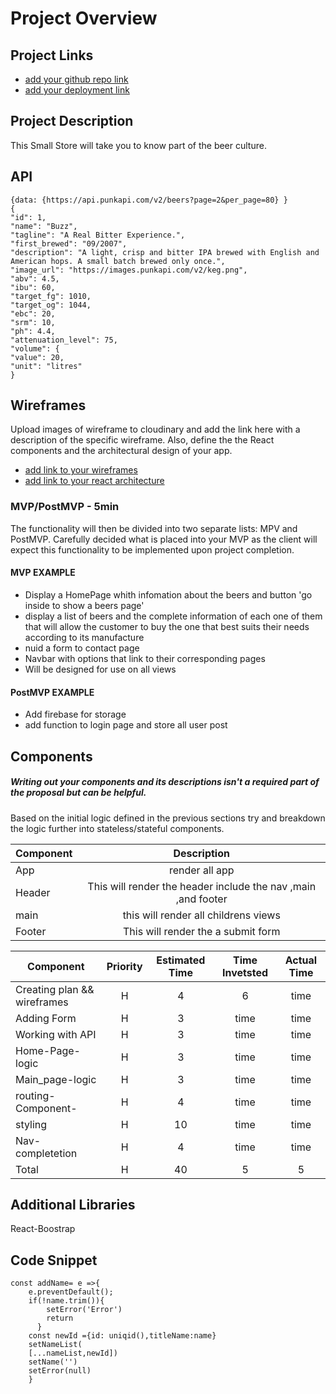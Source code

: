 # Project Overview

## Project Links

- [add your github repo link](https://github.com/barbaroreyes/app-store-beers)
- [add your deployment link](https://barbaro-store-beers.netlify.app/)

## Project Description
This Small Store will take you to know part of the beer culture.


## API


```
{data: {https://api.punkapi.com/v2/beers?page=2&per_page=80} }
{
"id": 1,
"name": "Buzz",
"tagline": "A Real Bitter Experience.",
"first_brewed": "09/2007",
"description": "A light, crisp and bitter IPA brewed with English and American hops. A small batch brewed only once.",
"image_url": "https://images.punkapi.com/v2/keg.png",
"abv": 4.5,
"ibu": 60,
"target_fg": 1010,
"target_og": 1044,
"ebc": 20,
"srm": 10,
"ph": 4.4,
"attenuation_level": 75,
"volume": {
"value": 20,
"unit": "litres"
}

```


## Wireframes

Upload images of wireframe to cloudinary and add the link here with a description of the specific wireframe. Also, define the the React components and the architectural design of your app.

- [add link to your wireframes](https://imgur.com/yGgBLND)
- [add link to your react architecture](https://imgur.com/eRcdPI3)


### MVP/PostMVP - 5min

The functionality will then be divided into two separate lists: MPV and PostMVP.  Carefully decided what is placed into your MVP as the client will expect this functionality to be implemented upon project completion.  

#### MVP EXAMPLE
- Display a HomePage whith infomation about the beers and button 'go inside  to show a beers page'
- display a list of beers and the complete information of each one of them that will allow the customer to buy the one that best suits their needs according to its manufacture 
- nuid a form to contact page
- Navbar with options that link to their corresponding pages
- Will be designed for use on all views


#### PostMVP EXAMPLE

- Add  firebase for storage
- add function to login page and store all user post


## Components
##### Writing out your components and its descriptions isn't a required part of the proposal but can be helpful.

Based on the initial logic defined in the previous sections try and breakdown the logic further into stateless/stateful components. 

| Component | Description | 
| --- | :---: |  
| App | render all app | 
| Header | This will render the header include the nav ,main ,and footer|
| main | this will  render all childrens views
| Footer | This will render the a submit form | 


| Component | Priority | Estimated Time | Time Invetsted | Actual Time |
| --- | :---: |  :---: | :---: | :---: |
| Creating plan && wireframes |H|4|6|time
| Adding Form | H | 3| time | time|
| Working with API | H | 3| time | time |
| Home-Page-logic| H|3|time|time| 
| Main_page-logic| H|3|time|time|
|routing-Component-|H|4|time|time|
|styling  | H|10|time|time|time|time|
|Nav-completetion|H|4|time|time
| Total | H | 40| 5 | 5 |

## Additional Libraries
  
React-Boostrap

## Code Snippet


```
const addName= e =>{
    e.preventDefault();
    if(!name.trim()){
        setError('Error')
        return
      }
    const newId ={id: uniqid(),titleName:name}
    setNameList(
    [...nameList,newId])
    setName('')
    setError(null)
    }
```
